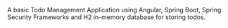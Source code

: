 A basic Todo Management Application using Angular, Spring Boot, Spring Security Frameworks and H2 in-memory database for storing todos.

